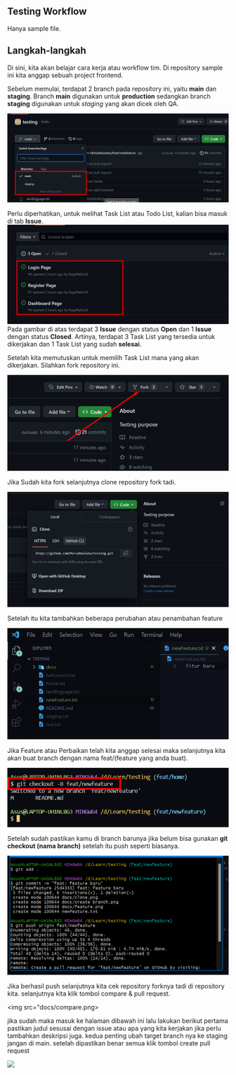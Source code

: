 ## Testing Workflow

Hanya sample file.

## Langkah-langkah

Di sini, kita akan belajar cara kerja atau workflow tim.
Di repository sample ini kita anggap sebuah project frontend.

Sebelum memulai, terdapat 2 branch pada repository ini, yaitu <b>main</b> dan <b>staging</b>.
Branch <b>main</b> digunakan untuk <b>production</b> sedangkan branch <b>staging</b> digunakan untuk <i>staging</i> yang akan dicek oleh QA.

<img src="docs/branch.png">

Perlu diperhatikan, untuk melihat Task List atau Todo List, kalian bisa masuk di tab <b>Issue</b>.
<img src="docs/issue.png">
Pada gambar di atas terdapat 3 <b>Issue</b> dengan status <b>Open</b> dan 1 <b>Issue</b> dengan status <b>Closed</b>. Artinya, terdapat 3 Task List yang tersedia untuk dikerjakan dan 1 Task List yang sudah <b>selesai</b>.

Setelah kita memutuskan untuk memilih Task List mana yang akan dikerjakan. Silahkan fork repository ini.

<img src="docs/fork.png">

Jika Sudah kita fork selanjutnya clone repository fork tadi.

<img src="docs/clone.png">

Setelah itu kita tambahkan beberapa perubahan atau penambahan feature

<img src="docs/feature.png">

Jika Feature atau Perbaikan telah kita anggap selesai maka selanjutnya kita akan buat branch dengan nama feat/(feature yang anda buat).

<img src="docs/create branch.png">

Setelah sudah pastikan kamu di branch barunya jika belum bisa gunakan <b>git checkout (nama branch)</b>
setelah itu push seperti biasanya.

<img src="docs/push github.png">

Jika berhasil push selanjutnya kita cek repository forknya tadi di repository kita.
selanjutnya kita klik tombol compare & pull request.

<img src="docs/compare.png>

jika sudah maka masuk ke halaman dibawah ini lalu lakukan berikut
pertama pastikan judul sesusai dengan issue atau apa yang kita kerjakan jika perlu tambahkan deskripsi juga.
kedua penting ubah target branch nya ke staging jangan di main.
setelah dipastikan benar semua klik tombol create pull request

<img src="docs/pull request.png">

